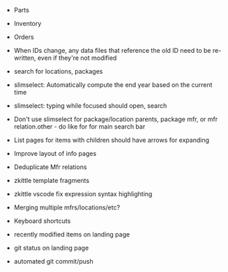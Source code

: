 * Parts
* Inventory
* Orders

* When IDs change, any data files that reference the old ID need to be re-written, even if they're not modified
* search for locations, packages
* slimselect: Automatically compute the end year based on the current time
* slimselect: typing while focused should open, search
* Don't use slimselect for package/location parents, package mfr, or mfr relation.other - do like for for main search bar
* List pages for items with children should have arrows for expanding
* Improve layout of info pages

* Deduplicate Mfr relations


* zkittle template fragments
* zkittle vscode fix expression syntax highlighting

* Merging multiple mfrs/locations/etc?
* Keyboard shortcuts
* recently modified items on landing page
* git status on landing page
* automated git commit/push
